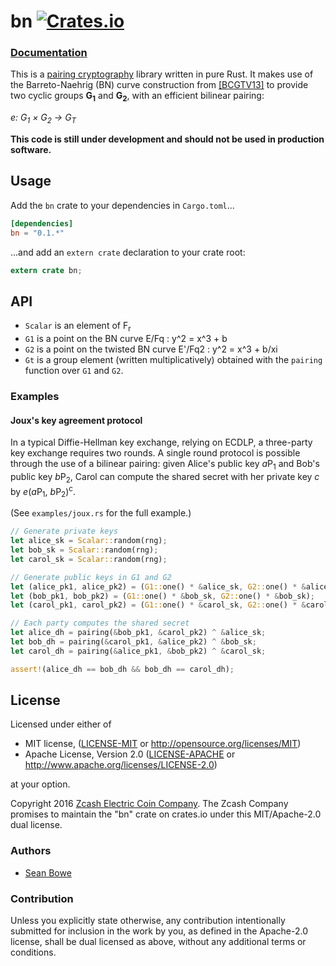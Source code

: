 # bn [![Crates.io](https://img.shields.io/crates/v/bn.svg)](https://crates.io/crates/bn)

### [Documentation](https://ebfull.github.io/bn/)

This is a [pairing cryptography](https://en.wikipedia.org/wiki/Pairing-based_cryptography) library written in pure Rust. It makes use of the Barreto-Naehrig (BN) curve construction from [[BCGTV13]](http://eprint.iacr.org/2013/507) to provide two cyclic groups **G<sub>1</sub>** and **G<sub>2</sub>**, with an efficient bilinear pairing:

*e: G<sub>1</sub> × G<sub>2</sub> → G<sub>T</sub>*

**This code is still under development and should not be used in production software.**

## Usage

Add the `bn` crate to your dependencies in `Cargo.toml`...

```toml
[dependencies]
bn = "0.1.*"
```

...and add an `extern crate` declaration to your crate root:

```rust
extern crate bn;
```

## API

* `Scalar` is an element of F<sub>r</sub>
* `G1` is a point on the BN curve E/Fq : y^2 = x^3 + b
* `G2` is a point on the twisted BN curve E'/Fq2 : y^2 = x^3 + b/xi
* `Gt` is a group element (written multiplicatively) obtained with the `pairing` function over `G1` and `G2`.

### Examples

#### Joux's key agreement protocol

In a typical Diffie-Hellman key exchange, relying on ECDLP, a three-party key exchange requires two rounds. A single round protocol is possible through the use of a bilinear pairing: given Alice's public key *a*P<sub>1</sub> and Bob's public key *b*P<sub>2</sub>, Carol can compute the shared secret with her private key *c* by *e*(*a*P<sub>1</sub>, *b*P<sub>2</sub>)<sup>c</sup>.

(See `examples/joux.rs` for the full example.)

```rust
// Generate private keys
let alice_sk = Scalar::random(rng);
let bob_sk = Scalar::random(rng);
let carol_sk = Scalar::random(rng);

// Generate public keys in G1 and G2
let (alice_pk1, alice_pk2) = (G1::one() * &alice_sk, G2::one() * &alice_sk);
let (bob_pk1, bob_pk2) = (G1::one() * &bob_sk, G2::one() * &bob_sk);
let (carol_pk1, carol_pk2) = (G1::one() * &carol_sk, G2::one() * &carol_sk);

// Each party computes the shared secret
let alice_dh = pairing(&bob_pk1, &carol_pk2) ^ &alice_sk;
let bob_dh = pairing(&carol_pk1, &alice_pk2) ^ &bob_sk;
let carol_dh = pairing(&alice_pk1, &bob_pk2) ^ &carol_sk;

assert!(alice_dh == bob_dh && bob_dh == carol_dh);
```

## License

Licensed under either of

 * MIT license, ([LICENSE-MIT](LICENSE-MIT) or http://opensource.org/licenses/MIT)
 * Apache License, Version 2.0 ([LICENSE-APACHE](LICENSE-APACHE) or http://www.apache.org/licenses/LICENSE-2.0)

at your option.

Copyright 2016 [Zcash Electric Coin Company](https://z.cash/). The Zcash Company promises to maintain the "bn" crate on crates.io under this MIT/Apache-2.0 dual license.

### Authors

* [Sean Bowe](https://github.com/ebfull)

### Contribution

Unless you explicitly state otherwise, any contribution intentionally
submitted for inclusion in the work by you, as defined in the Apache-2.0
license, shall be dual licensed as above, without any additional terms or
conditions.
